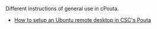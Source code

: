 Different instructions of general use in cPouta.

- [How to setup an Ubuntu remote desktop in CSC's Pouta](ubuntu-remote-desktop/README)

